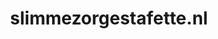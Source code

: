 ---
layout: post
title:  "slimmezorgestafette.nl"
internal_url:  "/dutchgov/slimmezorgestafette.nl.html"
subdomains_count: 2
all_subdomains_count: 5
urls_count: 2
ssl_rank: 0
http_rank: 85
url_link: /data/slimmezorgestafette.nl/urls.txt
all_subdomains_link: /data/slimmezorgestafette.nl/all_subdomains.txt
subdomains_link: /data/slimmezorgestafette.nl/subdomains.txt
categories: dutchgov
---